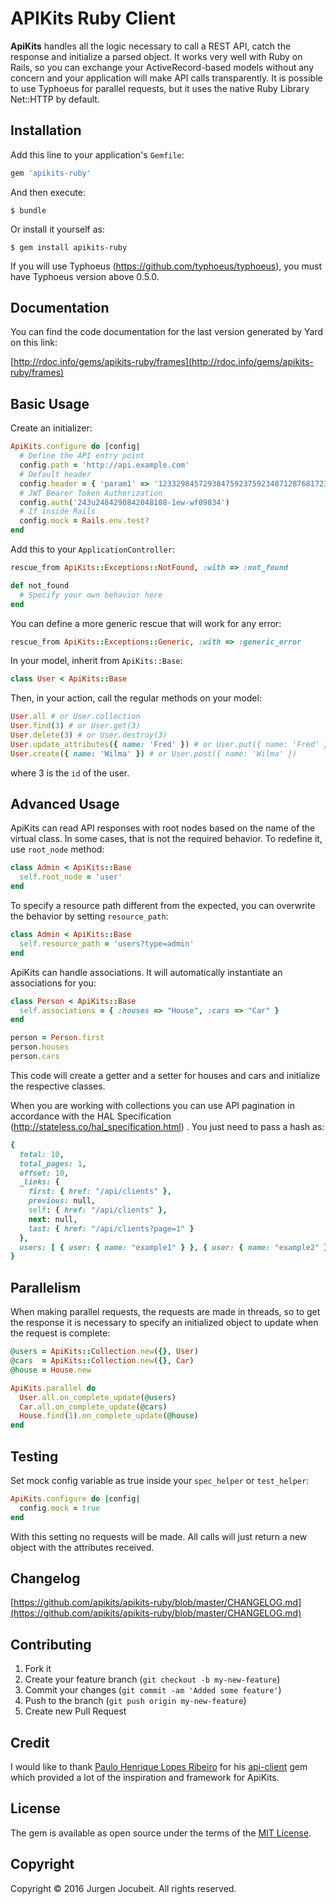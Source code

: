 # APIKits Ruby Client

**ApiKits** handles all the logic necessary to call a REST API, catch the response and initialize a parsed object. It works very well with Ruby on Rails, so you can exchange your ActiveRecord-based models without any concern and your application will make API calls transparently. It is possible to use Typhoeus for parallel requests, but it uses  the native Ruby Library Net::HTTP by default.

## Installation

Add this line to your application's `Gemfile`:
```ruby
gem 'apikits-ruby'
```

And then execute:
```
$ bundle
```

Or install it yourself as:
```
$ gem install apikits-ruby
```

If you will use Typhoeus (https://github.com/typhoeus/typhoeus), you must have Typhoeus version above 0.5.0.

## Documentation

You can find the code documentation for the last version generated by Yard on this link:

[http://rdoc.info/gems/apikits-ruby/frames](http://rdoc.info/gems/apikits-ruby/frames)

## Basic Usage

Create an initializer:
```ruby
ApiKits.configure do |config|
  # Define the API entry point
  config.path = 'http://api.example.com'
  # Default header
  config.header = { 'param1' => '123329845729384759237592348712876817234'}
  # JWT Bearer Token Authorization
  config.auth('243u2484290842048108-1ew-wf09834')
  # If inside Rails
  config.mock = Rails.env.test?
end
```

Add this to your `ApplicationController`:
```ruby
rescue_from ApiKits::Exceptions::NotFound, :with => :not_found

def not_found
  # Specify your own behavior here
end
```

You can define a more generic rescue that will work for any error:
```ruby
rescue_from ApiKits::Exceptions::Generic, :with => :generic_error
```

In your model, inherit from  `ApiKits::Base`:
```ruby
class User < ApiKits::Base
```

Then, in your action, call the regular methods on your model:
```ruby
User.all # or User.collection
User.find(3) # or User.get(3)
User.delete(3) # or User.destroy(3)
User.update_attributes({ name: 'Fred' }) # or User.put({ name: 'Fred' })
User.create({ name: 'Wilma' }) # or User.post({ name: 'Wilma' })
```
where 3 is the `id` of the user.

## Advanced Usage

ApiKits can read API responses with root nodes based on the name of the virtual class.
In some cases, that is not the required behavior. To redefine it, use `root_node` method:
```ruby
class Admin < ApiKits::Base
  self.root_node = 'user'
end
```

To specify a resource path different from the expected, you can overwrite the behavior by setting `resource_path`:
```ruby
class Admin < ApiKits::Base
  self.resource_path = 'users?type=admin'
end
```

ApiKits can handle associations. It will automatically instantiate an associations for you:
```ruby
class Person < ApiKits::Base
  self.associations = { :houses => "House", :cars => "Car" }
end

person = Person.first
person.houses
person.cars
```
This code will create a getter and a setter for houses and cars and initialize the respective classes.

When you are working with collections you can use API pagination in accordance with the  HAL Specification (http://stateless.co/hal_specification.html) .
You just need to pass a hash as:
```ruby
{
  total: 10,
  total_pages: 1,
  offset: 10,
  _links: {
    first: { href: "/api/clients" },
    previous: null,
    self: { href: "/api/clients" },
    next: null,
    last: { href: "/api/clients?page=1" }
  },
  users: [ { user: { name: "example1" } }, { user: { name: "example2" } } ]
}
```

## Parallelism

When making parallel requests, the requests are made in threads, so to get the response it is necessary to specify an initialized object to update when the request is complete:
```ruby
@users = ApiKits::Collection.new({}, User)
@cars  = ApiKits::Collection.new({}, Car)
@house = House.new

ApiKits.parallel do
  User.all.on_complete_update(@users)
  Car.all.on_complete_update(@cars)
  House.find(1).on_complete_update(@house)
end
```

## Testing

Set mock config variable as true inside your `spec_helper` or `test_helper`:
```ruby
ApiKits.configure do |config|
  config.mock = true
end
```

With this setting no requests will be made. All calls will just return a new object with the attributes received.

## Changelog

[https://github.com/apikits/apikits-ruby/blob/master/CHANGELOG.md](https://github.com/apikits/apikits-ruby/blob/master/CHANGELOG.md)

## Contributing

1. Fork it
2. Create your feature branch (`git checkout -b my-new-feature`)
3. Commit your changes (`git commit -am 'Added some feature'`)
4. Push to the branch (`git push origin my-new-feature`)
5. Create new Pull Request

## Credit

I would like to thank [Paulo Henrique Lopes Ribeiro](https://github.com/plribeiro3000) for his [api-client](https://github.com/zertico/api-client) gem which provided a lot of the inspiration and framework for ApiKits.

## License

The gem is available as open source under the terms of the [MIT License](http://opensource.org/licenses/MIT).

## Copyright

Copyright © 2016 Jurgen Jocubeit. All rights reserved.
